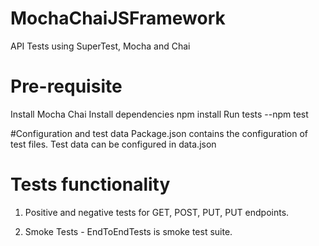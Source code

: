 # MochaChaiJSFramework 
API Tests using SuperTest, Mocha and Chai


# Pre-requisite 
Install Mocha Chai 
Install dependencies npm install
Run tests --npm test

#Configuration and test data
Package.json contains the configuration of test files. 
Test data can be configured in data.json 

# Tests functionality 

1. Positive and negative tests for GET,
POST, PUT, PUT endpoints.

2. Smoke Tests - EndToEndTests is smoke test suite. 
